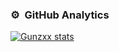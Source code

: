 ### ⚙️ &nbsp;GitHub Analytics

<a href="">
    <img src="https://github-readme-stats-eight-theta.vercel.app/api?username=gunzxx&show_icons=true&theme=algolia&include_all_commits=true&count_private=true" alt="Gunzxx stats" title="Gunzxx stats">
</a>